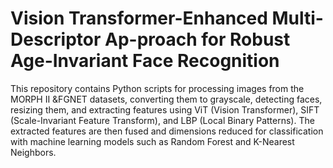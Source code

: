 # Vision Transformer-Enhanced Multi-Descriptor Ap-proach for Robust Age-Invariant Face Recognition

This repository contains Python scripts for processing images from the MORPH II &FGNET datasets, converting them to grayscale, detecting faces, resizing them, and extracting features using ViT (Vision Transformer), SIFT (Scale-Invariant Feature Transform), and LBP (Local Binary Patterns). The extracted features are then fused and dimensions reduced for classification with machine learning models such as Random Forest and K-Nearest Neighbors.
